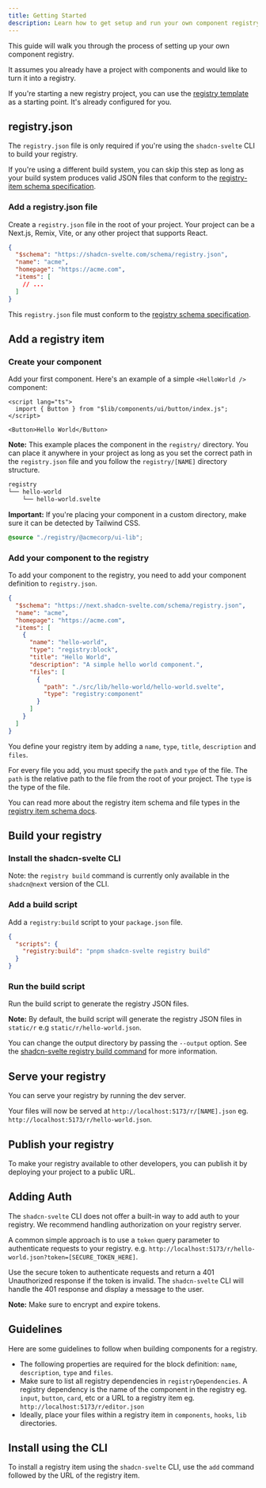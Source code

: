 ```yaml
---
title: Getting Started
description: Learn how to get setup and run your own component registry.
---
```


<script>
	import Step from "$lib/components/step.svelte";
	import Steps from "$lib/components/steps.svelte";
	import PMInstall from "$lib/components/pm-install.svelte";
	import PMRun from "$lib/components/pm-run.svelte";
	import PMExecute from "$lib/components/pm-execute.svelte";
	import Callout from "$lib/components/callout.svelte";
</script>

This guide will walk you through the process of setting up your own component registry.

It assumes you already have a project with components and would like to turn it into a registry.

If you're starting a new registry project, you can use the [registry template](https://github.com/huntabyte/shadcn-svelte/tree/next-tailwind-4/registry-template) as a starting point. It's already configured for you.

## registry.json

The `registry.json` file is only required if you're using the `shadcn-svelte` CLI to build your registry.

If you're using a different build system, you can skip this step as long as your build system produces valid JSON files that conform to the [registry-item schema specification](/docs/registry/registry-item-json).

<Steps>

### Add a registry.json file

Create a `registry.json` file in the root of your project. Your project can be a Next.js, Remix, Vite, or any other project that supports React.

```json title="registry.json" showLineNumbers
{
  "$schema": "https://shadcn-svelte.com/schema/registry.json",
  "name": "acme",
  "homepage": "https://acme.com",
  "items": [
    // ...
  ]
}
```

This `registry.json` file must conform to the [registry schema specification](/docs/registry/registry-json).

</Steps>

## Add a registry item

<Steps>

### Create your component

Add your first component. Here's an example of a simple `<HelloWorld />` component:

```svelte title="registry/hello-world/hello-world.svelte" showLineNumbers
<script lang="ts">
  import { Button } from "$lib/components/ui/button/index.js";
</script>

<Button>Hello World</Button>
```

<Callout class="mt-6">

**Note:** This example places the component in the `registry/`
directory. You can place it anywhere in your project as long as you set the
correct path in the `registry.json` file and you follow the `registry/[NAME]`
directory structure.

</Callout>

```txt
registry
└── hello-world
    └── hello-world.svelte
```

<Callout class="mt-6 [&_[data-rehype-pretty-code-title]]:pt-1 [&_pre]:mb-0">

**Important:** If you're placing your component in a custom directory, make sure it can be detected by Tailwind CSS.

```css showLineNumbers title="src/app.css"
@source "./registry/@acmecorp/ui-lib";
```

</Callout>

### Add your component to the registry

To add your component to the registry, you need to add your component definition to `registry.json`.

```json title="registry.json" showLineNumbers {6-17}
{
  "$schema": "https://next.shadcn-svelte.com/schema/registry.json",
  "name": "acme",
  "homepage": "https://acme.com",
  "items": [
    {
      "name": "hello-world",
      "type": "registry:block",
      "title": "Hello World",
      "description": "A simple hello world component.",
      "files": [
        {
          "path": "./src/lib/hello-world/hello-world.svelte",
          "type": "registry:component"
        }
      ]
    }
  ]
}
```

You define your registry item by adding a `name`, `type`, `title`, `description` and `files`.

For every file you add, you must specify the `path` and `type` of the file. The `path` is the relative path to the file from the root of your project. The `type` is the type of the file.

You can read more about the registry item schema and file types in the [registry item schema docs](/docs/registry/registry-item-json).

</Steps>

## Build your registry

<Steps>

### Install the shadcn-svelte CLI

Note: the `registry build` command is currently only available in the `shadcn@next` version of the CLI.

<PMInstall command="shadcn-svelte@latest" />

### Add a build script

Add a `registry:build` script to your `package.json` file.

```json title="package.json" showLineNumbers
{
  "scripts": {
    "registry:build": "pnpm shadcn-svelte registry build"
  }
}
```

### Run the build script

Run the build script to generate the registry JSON files.

<PMRun command="registry:build" />

<Callout class="mt-6">

**Note:** By default, the build script will generate the registry JSON files in `static/r` e.g `static/r/hello-world.json`.

You can change the output directory by passing the `--output` option. See the [shadcn-svelte registry build command](/docs/cli#registry-build) for more information.

</Callout>

</Steps>

## Serve your registry

You can serve your registry by running the dev server.

<PMRun command="dev" />

Your files will now be served at `http://localhost:5173/r/[NAME].json` eg. `http://localhost:5173/r/hello-world.json`.

## Publish your registry

To make your registry available to other developers, you can publish it by deploying your project to a public URL.

## Adding Auth

The `shadcn-svelte` CLI does not offer a built-in way to add auth to your registry. We recommend handling authorization on your registry server.

A common simple approach is to use a `token` query parameter to authenticate requests to your registry. e.g. `http://localhost:5173/r/hello-world.json?token=[SECURE_TOKEN_HERE]`.

Use the secure token to authenticate requests and return a 401 Unauthorized response if the token is invalid. The `shadcn-svelte` CLI will handle the 401 response and display a message to the user.

<Callout class="mt-6">

**Note:** Make sure to encrypt and expire tokens.

</Callout>

## Guidelines

Here are some guidelines to follow when building components for a registry.

- The following properties are required for the block definition: `name`, `description`, `type` and `files`.
- Make sure to list all registry dependencies in `registryDependencies`. A registry dependency is the name of the component in the registry eg. `input`, `button`, `card`, etc or a URL to a registry item eg. `http://localhost:5173/r/editor.json`
- Ideally, place your files within a registry item in `components`, `hooks`, `lib` directories.

## Install using the CLI

To install a registry item using the `shadcn-svelte` CLI, use the `add` command followed by the URL of the registry item.

<PMExecute command="shadcn-svelte@latest add http://localhost:5173/r/hello-world.json" />
